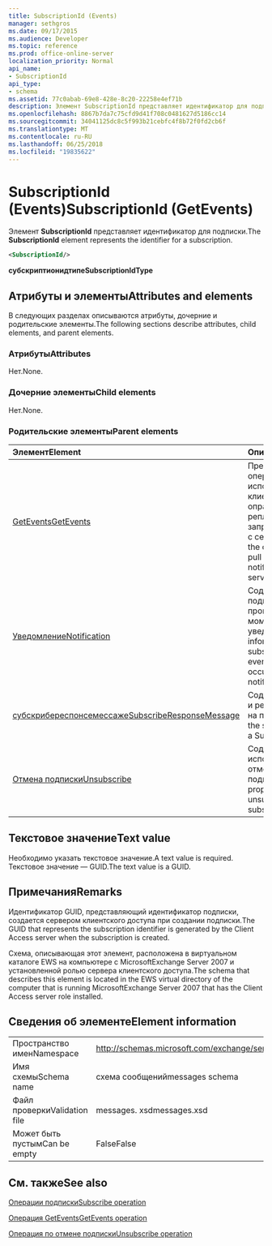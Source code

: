 ```yaml
---
title: SubscriptionId (Events)
manager: sethgros
ms.date: 09/17/2015
ms.audience: Developer
ms.topic: reference
ms.prod: office-online-server
localization_priority: Normal
api_name:
- SubscriptionId
api_type:
- schema
ms.assetid: 77c0abab-69e8-428e-8c20-22258e4ef71b
description: Элемент SubscriptionId представляет идентификатор для подписки.
ms.openlocfilehash: 8867b7da7c75cfd9d41f708c0481627d5186cc14
ms.sourcegitcommit: 34041125dc8c5f993b21cebfc4f8b72f0fd2cb6f
ms.translationtype: MT
ms.contentlocale: ru-RU
ms.lasthandoff: 06/25/2018
ms.locfileid: "19835622"
---
```

# <a name="subscriptionid-getevents"></a><span data-ttu-id="f3426-103">SubscriptionId (Events)</span><span class="sxs-lookup"><span data-stu-id="f3426-103">SubscriptionId (GetEvents)</span></span>

<span data-ttu-id="f3426-104">Элемент **SubscriptionId** представляет идентификатор для подписки.</span><span class="sxs-lookup"><span data-stu-id="f3426-104">The **SubscriptionId** element represents the identifier for a subscription.</span></span> 
  
```xml
<SubscriptionId/>
```

 <span data-ttu-id="f3426-105">**субскриптионидтипе**</span><span class="sxs-lookup"><span data-stu-id="f3426-105">**SubscriptionIdType**</span></span>
## <a name="attributes-and-elements"></a><span data-ttu-id="f3426-106">Атрибуты и элементы</span><span class="sxs-lookup"><span data-stu-id="f3426-106">Attributes and elements</span></span>

<span data-ttu-id="f3426-107">В следующих разделах описываются атрибуты, дочерние и родительские элементы.</span><span class="sxs-lookup"><span data-stu-id="f3426-107">The following sections describe attributes, child elements, and parent elements.</span></span>
  
### <a name="attributes"></a><span data-ttu-id="f3426-108">Атрибуты</span><span class="sxs-lookup"><span data-stu-id="f3426-108">Attributes</span></span>

<span data-ttu-id="f3426-109">Нет.</span><span class="sxs-lookup"><span data-stu-id="f3426-109">None.</span></span>
  
### <a name="child-elements"></a><span data-ttu-id="f3426-110">Дочерние элементы</span><span class="sxs-lookup"><span data-stu-id="f3426-110">Child elements</span></span>

<span data-ttu-id="f3426-111">Нет.</span><span class="sxs-lookup"><span data-stu-id="f3426-111">None.</span></span>
  
### <a name="parent-elements"></a><span data-ttu-id="f3426-112">Родительские элементы</span><span class="sxs-lookup"><span data-stu-id="f3426-112">Parent elements</span></span>

|<span data-ttu-id="f3426-113">**Элемент**</span><span class="sxs-lookup"><span data-stu-id="f3426-113">**Element**</span></span>|<span data-ttu-id="f3426-114">**Описание**</span><span class="sxs-lookup"><span data-stu-id="f3426-114">**Description**</span></span>|
|:-----|:-----|
|[<span data-ttu-id="f3426-115">GetEvents</span><span class="sxs-lookup"><span data-stu-id="f3426-115">GetEvents</span></span>](getevents.md) <br/> |<span data-ttu-id="f3426-116">Представляет операцию, используемую клиентами опрашивающей репликации для запроса уведомлений с сервера.</span><span class="sxs-lookup"><span data-stu-id="f3426-116">Represents the operation used by pull clients to request notifications from the server.</span></span>  <br/> |
|[<span data-ttu-id="f3426-117">Уведомление</span><span class="sxs-lookup"><span data-stu-id="f3426-117">Notification</span></span>](notification-ex15websvcsotherref.md) <br/> |<span data-ttu-id="f3426-118">Содержит сведения о подписке и событиях, произошедших с момента последнего уведомления.</span><span class="sxs-lookup"><span data-stu-id="f3426-118">Contains information about the subscription and the events that have occurred since the last notification.</span></span>  <br/> |
|[<span data-ttu-id="f3426-119">субскрибереспонсемессаже</span><span class="sxs-lookup"><span data-stu-id="f3426-119">SubscribeResponseMessage</span></span>](subscriberesponsemessage.md) <br/> |<span data-ttu-id="f3426-120">Содержит состояние и результат запроса на подписку.</span><span class="sxs-lookup"><span data-stu-id="f3426-120">Contains the status and result of a Subscribe request.</span></span>  <br/> |
|[<span data-ttu-id="f3426-121">Отмена подписки</span><span class="sxs-lookup"><span data-stu-id="f3426-121">Unsubscribe</span></span>](unsubscribe.md) <br/> |<span data-ttu-id="f3426-122">Содержит свойства, используемые для отмены подписки на подписку.</span><span class="sxs-lookup"><span data-stu-id="f3426-122">Contains the properties used to unsubscribe from a subscription.</span></span>  <br/> |
   
## <a name="text-value"></a><span data-ttu-id="f3426-123">Текстовое значение</span><span class="sxs-lookup"><span data-stu-id="f3426-123">Text value</span></span>

<span data-ttu-id="f3426-124">Необходимо указать текстовое значение.</span><span class="sxs-lookup"><span data-stu-id="f3426-124">A text value is required.</span></span> <span data-ttu-id="f3426-125">Текстовое значение — GUID.</span><span class="sxs-lookup"><span data-stu-id="f3426-125">The text value is a GUID.</span></span>
  
## <a name="remarks"></a><span data-ttu-id="f3426-126">Примечания</span><span class="sxs-lookup"><span data-stu-id="f3426-126">Remarks</span></span>

<span data-ttu-id="f3426-127">Идентификатор GUID, представляющий идентификатор подписки, создается сервером клиентского доступа при создании подписки.</span><span class="sxs-lookup"><span data-stu-id="f3426-127">The GUID that represents the subscription identifier is generated by the Client Access server when the subscription is created.</span></span>
  
<span data-ttu-id="f3426-128">Схема, описывающая этот элемент, расположена в виртуальном каталоге EWS на компьютере с MicrosoftExchange Server 2007 и установленной ролью сервера клиентского доступа.</span><span class="sxs-lookup"><span data-stu-id="f3426-128">The schema that describes this element is located in the EWS virtual directory of the computer that is running MicrosoftExchange Server 2007 that has the Client Access server role installed.</span></span>
  
## <a name="element-information"></a><span data-ttu-id="f3426-129">Сведения об элементе</span><span class="sxs-lookup"><span data-stu-id="f3426-129">Element information</span></span>

|||
|:-----|:-----|
|<span data-ttu-id="f3426-130">Пространство имен</span><span class="sxs-lookup"><span data-stu-id="f3426-130">Namespace</span></span>  <br/> |http://schemas.microsoft.com/exchange/services/2006/messages  <br/> |
|<span data-ttu-id="f3426-131">Имя схемы</span><span class="sxs-lookup"><span data-stu-id="f3426-131">Schema name</span></span>  <br/> |<span data-ttu-id="f3426-132">схема сообщений</span><span class="sxs-lookup"><span data-stu-id="f3426-132">messages schema</span></span>  <br/> |
|<span data-ttu-id="f3426-133">Файл проверки</span><span class="sxs-lookup"><span data-stu-id="f3426-133">Validation file</span></span>  <br/> |<span data-ttu-id="f3426-134">messages. xsd</span><span class="sxs-lookup"><span data-stu-id="f3426-134">messages.xsd</span></span>  <br/> |
|<span data-ttu-id="f3426-135">Может быть пустым</span><span class="sxs-lookup"><span data-stu-id="f3426-135">Can be empty</span></span>  <br/> |<span data-ttu-id="f3426-136">False</span><span class="sxs-lookup"><span data-stu-id="f3426-136">False</span></span>  <br/> |
   
## <a name="see-also"></a><span data-ttu-id="f3426-137">См. также</span><span class="sxs-lookup"><span data-stu-id="f3426-137">See also</span></span>



[<span data-ttu-id="f3426-138">Операции подписки</span><span class="sxs-lookup"><span data-stu-id="f3426-138">Subscribe operation</span></span>](subscribe-operation.md)
  
[<span data-ttu-id="f3426-139">Операция GetEvents</span><span class="sxs-lookup"><span data-stu-id="f3426-139">GetEvents operation</span></span>](getevents-operation.md)
  
[<span data-ttu-id="f3426-140">Операция по отмене подписки</span><span class="sxs-lookup"><span data-stu-id="f3426-140">Unsubscribe operation</span></span>](unsubscribe-operation.md)

